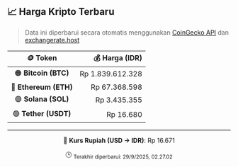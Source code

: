 

<!-- HARGA_KRIPTO -->
## 📈 Harga Kripto Terbaru

> Data ini diperbarui secara otomatis menggunakan [CoinGecko API](https://www.coingecko.com/) dan [exchangerate.host](https://exchangerate.host/)

<div align="center">

| 🪙 Token | 💰 Harga (IDR) |
|:------:|---------------:|
| 🟠 **Bitcoin (BTC)**   | Rp 1.839.612.328 |
| 🔵 **Ethereum (ETH)**  | Rp 67.368.598 |
| 🟣 **Solana (SOL)**    | Rp 3.435.355 |
| 🟢 **Tether (USDT)**   | Rp 16.680 |

---

💱 **Kurs Rupiah (USD → IDR)**: Rp 16.671

🕒 <sub>Terakhir diperbarui: 29/9/2025, 02.27.02</sub>

</div>
<!-- /HARGA_KRIPTO -->